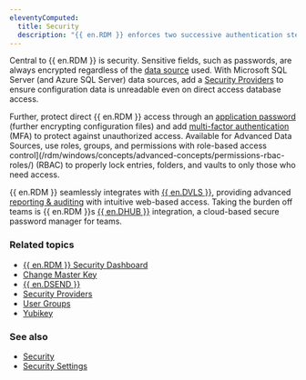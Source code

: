 ```yaml
---
eleventyComputed:
  title: Security
  description: "{{ en.RDM }} enforces two successive authentication steps to grant access to the data source. Multi-factor authentication is integrated directly in the software and credentials are brokered on behalf of the user when launching a connection, preventing the user from ever knowing the credentials."
---
```

Central to {{ en.RDM }} is security. Sensitive fields, such as passwords, are always encrypted regardless of the [data source](/rdm/windows/concepts/basic-concepts/data-sources/) used. With Microsoft SQL Server (and Azure SQL Server) data sources, add a [Security Providers](/rdm/windows/commands/administration/settings/security-providers/) to ensure configuration data is unreadable even on direct access database access.

Further, protect direct {{ en.RDM }} access through an [application password](/kb/remote-desktop-manager/knowledge-base/rdm-security-dashboard/#configuration-files-should-be-encrypted-using-an-application-password) (further encrypting configuration files) and add [multi-factor authentication](/kb/remote-desktop-manager/how-to-articles/enable-2fa-users-sql-server/) (MFA) to protect against unauthorized access. Available for Advanced Data Sources, use roles, groups, and permissions with role-based access control](/rdm/windows/concepts/advanced-concepts/permissions-rbac-roles/) (RBAC) to properly lock entries, folders, and vaults to only those who need access.

{{ en.RDM }} seamlessly integrates with [{{ en.DVLS }}](/server/getting-started/), providing advanced [reporting & auditing](/rdm/windows/concepts/advanced-concepts/logs-reports-audits/) with intuitive web-based access. Taking the burden off teams is {{ en.RDM }}s [{{ en.DHUB }}](/hub/getting-started/create-hub/) integration, a cloud-based secure password manager for teams.

### Related topics
* [{{ en.RDM }} Security Dashboard](/kb/remote-desktop-manager/knowledge-base/rdm-security-dashboard/)
* [Change Master Key](/rdm/windows/commands/file/change-master-key/)
* [{{ en.DSEND }}](/kb/general-knowledge-base/devolutions-send-standalone/)
* [Security Providers](/rdm/windows/commands/administration/settings/security-providers/)
* [User Groups](/rdm/windows/commands/administration/management/user-management/#user-groups)
* [Yubikey](/rdm/windows/data-sources/multi-factor-authentication/yubikey/)

### See also
* [Security](/rdm/windows/commands/file/options/security/)
* [Security Settings](/rdm/windows/commands/administration/settings/system-settings/general/security/)
